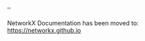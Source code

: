 '<meta http-equiv="refresh" content="0; URL=https://networkx.github.io/documentation/stable/_modules/networkx/utils/union_find.html">'

NetworkX Documentation has been moved to:<br><a href="https://networkx.github.io">https://networkx.github.io</a>

